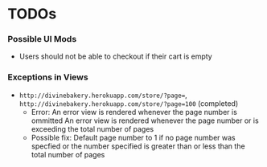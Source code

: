 # TODOs #

### Possible UI Mods ###
- Users should not be able to checkout if their cart is empty

### Exceptions in Views ###
- `http://divinebakery.herokuapp.com/store/?page=`, `http://divinebakery.herokuapp.com/store/?page=100` (completed)
	- Error:
		An error view is rendered whenever the page number is ommitted
		An error view is rendered whenever the page number or is exceeding the total number of pages
	- Possible fix:
		Default page number to 1 if no page number was specfied or the number specified is greater than or less than the total number of pages